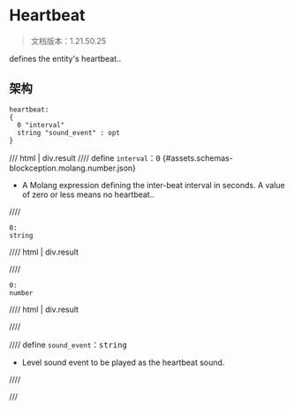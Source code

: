 # Heartbeat

> 文档版本：1.21.50.25

defines the entity's heartbeat..

## 架构

```mcschema
heartbeat:
{
  0 "interval"
  string "sound_event" : opt
}

```

/// html | div.result
//// define
`interval`：<samp>0</samp> {#assets.schemas-blockception.molang.number.json}

- A Molang expression defining the inter-beat interval in seconds. A value of zero or less means no heartbeat..


////

```mcschema
0:
string

```

//// html | div.result

////


```mcschema
0:
number

```

//// html | div.result

////




//// define
`sound_event`：<samp>string</samp>

- Level sound event to be played as the heartbeat sound.


////


///

